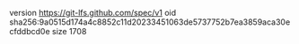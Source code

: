 version https://git-lfs.github.com/spec/v1
oid sha256:9a0515d174a4c8852c11d20233451063de5737752b7ea3859aca30ecfddbcd0e
size 1708
